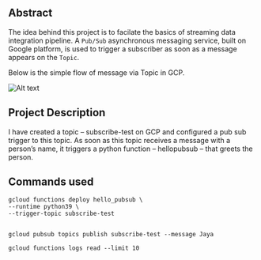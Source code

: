 ## Abstract
The idea behind this project is to facilate the basics of streaming data integration pipeline. A `Pub/Sub` asynchronous messaging service, built on Google platform, is used to trigger a subscriber as soon as a message appears on the `Topic`. 

Below is the simple flow of message via Topic in GCP.

![Alt text](assets/pubsub.png "Architecture")


## Project Description
I have created a topic – subscribe-test on GCP and configured a pub sub trigger to this topic. As soon as this topic receives a message with a person’s name, it triggers a python function – hellopubsub – that greets the person.

## Commands used
```
gcloud functions deploy hello_pubsub \
--runtime python39 \
--trigger-topic subscribe-test


gcloud pubsub topics publish subscribe-test --message Jaya

gcloud functions logs read --limit 10
```


